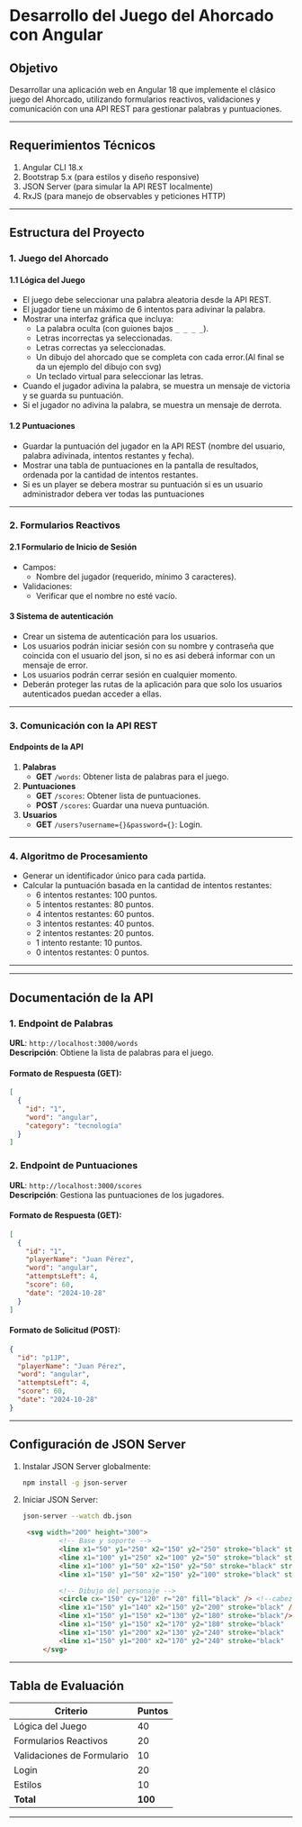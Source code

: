 # **Desarrollo del Juego del Ahorcado con Angular**

## **Objetivo**
Desarrollar una aplicación web en Angular 18 que implemente el clásico juego del Ahorcado, utilizando formularios reactivos, validaciones y comunicación con una API REST para gestionar palabras y puntuaciones.

---

## **Requerimientos Técnicos**
1. Angular CLI 18.x
2. Bootstrap 5.x (para estilos y diseño responsive)
3. JSON Server (para simular la API REST localmente)
4. RxJS (para manejo de observables y peticiones HTTP)

---

## **Estructura del Proyecto**

### **1. Juego del Ahorcado**
#### **1.1 Lógica del Juego**
- El juego debe seleccionar una palabra aleatoria desde la API REST.
- El jugador tiene un máximo de 6 intentos para adivinar la palabra.
- Mostrar una interfaz gráfica que incluya:
    - La palabra oculta (con guiones bajos `_ _ _ _`).
    - Letras incorrectas ya seleccionadas.
    - Letras correctas ya seleccionadas.
    - Un dibujo del ahorcado que se completa con cada error.(Al final se da un ejemplo del dibujo con svg)
    - Un teclado virtual para seleccionar las letras.
- Cuando el jugador adivina la palabra, se muestra un mensaje de victoria y se guarda su puntuación.
- Si el jugador no adivina la palabra, se muestra un mensaje de derrota.

#### **1.2 Puntuaciones**
- Guardar la puntuación del jugador en la API REST (nombre del usuario, palabra adivinada, intentos restantes y fecha).
- Mostrar una tabla de puntuaciones en la pantalla de resultados, ordenada por la cantidad de intentos restantes.
- Si es un player se debera mostrar su puntuación si es un usuario administrador debera ver todas las puntuaciones
---

### **2. Formularios Reactivos**
#### **2.1 Formulario de Inicio de Sesión**
- Campos:
    - Nombre del jugador (requerido, mínimo 3 caracteres).
- Validaciones:
    - Verificar que el nombre no esté vacío.

#### **3 Sistema de autenticación**
- Crear un sistema de autenticación para los usuarios.
- Los usuarios podrán iniciar sesión con su nombre y contraseña que coincida con el usuario del json, si no es asi
  deberá informar con un mensaje de error.
- Los usuarios podrán cerrar sesión en cualquier momento.
- Deberán proteger las rutas de la aplicación para que solo los usuarios autenticados puedan acceder a ellas.

---

### **3. Comunicación con la API REST**
#### **Endpoints de la API**
1. **Palabras**
    - **GET** `/words`: Obtener lista de palabras para el juego.
2. **Puntuaciones**
    - **GET** `/scores`: Obtener lista de puntuaciones.
    - **POST** `/scores`: Guardar una nueva puntuación.
3. **Usuarios**
    - **GET** `/users?username={}&password={}`: Login.
---

### **4. Algoritmo de Procesamiento**
- Generar un identificador único para cada partida.
- Calcular la puntuación basada en la cantidad de intentos restantes:
    - 6 intentos restantes: 100 puntos.
    - 5 intentos restantes: 80 puntos.
    - 4 intentos restantes: 60 puntos.
    - 3 intentos restantes: 40 puntos.
    - 2 intentos restantes: 20 puntos.
    - 1 intento restante: 10 puntos.
    - 0 intentos restantes: 0 puntos.

---

---

## **Documentación de la API**

### **1. Endpoint de Palabras**
**URL**: `http://localhost:3000/words`  
**Descripción**: Obtiene la lista de palabras para el juego.

#### Formato de Respuesta (GET):
```json
[
  {
    "id": "1",
    "word": "angular",
    "category": "tecnología"
  }
]
```

### **2. Endpoint de Puntuaciones**
**URL**: `http://localhost:3000/scores`  
**Descripción**: Gestiona las puntuaciones de los jugadores.

#### Formato de Respuesta (GET):
```json
[
  {
    "id": "1",
    "playerName": "Juan Pérez",
    "word": "angular",
    "attemptsLeft": 4,
    "score": 60,
    "date": "2024-10-28"
  }
]
```

#### Formato de Solicitud (POST):
```json
{
  "id": "p1JP",
  "playerName": "Juan Pérez",
  "word": "angular",
  "attemptsLeft": 4,
  "score": 60,
  "date": "2024-10-28"
}
```

---

## **Configuración de JSON Server**
1. Instalar JSON Server globalmente:
   ```bash
   npm install -g json-server
   ```

2. Iniciar JSON Server:
   ```bash
   json-server --watch db.json
   ```
   ```html
    <svg width="200" height="300">
            <!-- Base y soporte -->
            <line x1="50" y1="250" x2="150" y2="250" stroke="black" stroke-width="5" /> <!--base-->
            <line x1="100" y1="250" x2="100" y2="50" stroke="black" stroke-width="5" /> <!--soporte-->
            <line x1="100" y1="50" x2="150" y2="50" stroke="black" stroke-width="5" /> <!--travesaño-->
            <line x1="150" y1="50" x2="150" y2="100" stroke="black" stroke-width="5" /> <!--cuerda-->

            <!-- Dibujo del personaje -->
            <circle cx="150" cy="120" r="20" fill="black" /> <!--cabeza--->
            <line x1="150" y1="140" x2="150" y2="200" stroke="black" /> <!--cuerpo-->
            <line x1="150" y1="150" x2="130" y2="180" stroke="black"/> <!--brazo izquierdo-->
            <line x1="150" y1="150" x2="170" y2="180" stroke="black"  /> <!--brazo derecho-->
            <line x1="150" y1="200" x2="130" y2="240" stroke="black"  /> <!--pierna izquierda-->
            <line x1="150" y1="200" x2="170" y2="240" stroke="black"  /> <!--pierna derecha-->
        </svg>
   ```

---

## **Tabla de Evaluación**

| Criterio                   | Puntos |
|----------------------------|--------|
| Lógica del Juego           | 40     |
| Formularios Reactivos      | 20     |
| Validaciones de Formulario | 10     |
| Login                      | 20     |
| Estilos                    | 10     |
| **Total**                  | **100**|

---

